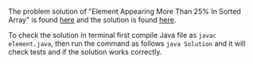 The problem solution of "Element Appearing More Than 25% In Sorted Array" is found [here](https://leetcode.com/problems/element-appearing-more-than-25-in-sorted-array/) and the solution is found [here](https://github.com/aurimas13/Solutions-To-Problems/blob/main/LeetCode/Java%20Solutions/Element%20Appearing%20More%20Than%2025%25%20In%20Sorted%20Array/element.java).

To check the solution in terminal first compile Java file as `javac element.java`, then run the command as follows `java Solution` and it will check tests and if the solution works correctly.
